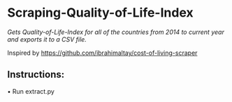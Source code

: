 # Scraping-Quality-of-Life-Index

*Gets Quality-of-Life-Index for all of the countries from 2014 to current year and exports it to a CSV file.*

Inspired by https://github.com/ibrahimaltay/cost-of-living-scraper

## Instructions:

• Run extract.py
